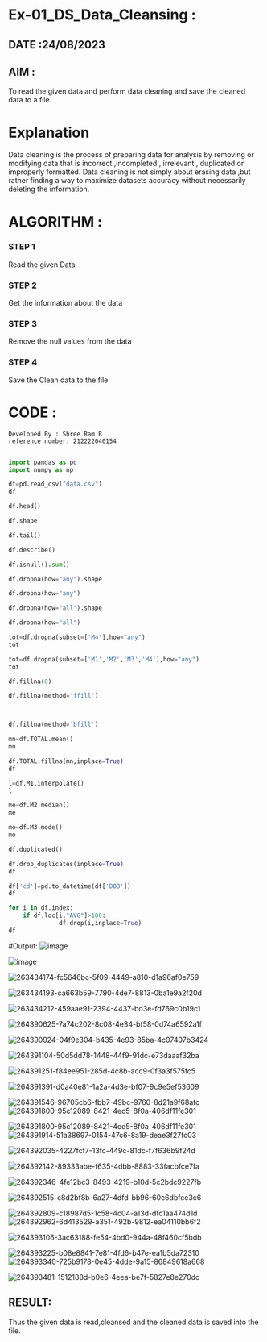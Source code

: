 # Ex-01_DS_Data_Cleansing :

## DATE :24/08/2023

## AIM :
To read the given data and perform data cleaning and save the cleaned data to a file. 

# Explanation
Data cleaning is the process of preparing data for analysis by removing or modifying data that is incorrect ,incompleted , irrelevant , duplicated or improperly formatted. 
Data cleaning is not simply about erasing data ,but rather finding a way to maximize datasets accuracy without necessarily deleting the information. 

# ALGORITHM :
### STEP 1
Read the given Data
### STEP 2
Get the information about the data
### STEP 3
Remove the null values from the data
### STEP 4
Save the Clean data to the file

# CODE :
```
Developed By : Shree Ram R
reference number: 212222040154
```
```python

import pandas as pd
import numpy as np

df=pd.read_csv("data.csv")
df

df.head()

df.shape

df.tail()

df.describe()

df.isnull().sum()

df.dropna(how="any").shape

df.dropna(how="any")

df.dropna(how="all").shape

df.dropna(how="all")

tot=df.dropna(subset=['M4'],how="any")
tot

tot=df.dropna(subset=['M1','M2','M3','M4'],how="any")
tot

df.fillna(0)

df.fillna(method='ffill')



df.fillna(method='bfill')

mn=df.TOTAL.mean()
mn

df.TOTAL.fillna(mn,inplace=True)
df

l=df.M1.interpolate()
l

me=df.M2.median()
me

mo=df.M3.mode()
mo

df.duplicated()

df.drop_duplicates(inplace=True)
df

df['cd']=pd.to_datetime(df['DOB'])
df

for i in df.index:
    if df.loc[i,"AVG"]>100:
              df.drop(i,inplace=True)
df
```


#Output:
![image](https://github.com/gururamu08/ODD2023-Datascience-Ex01/assets/118707009/e45c5ac4-0e47-4164-b0b6-d30e30704a31)

![image](https://github.com/gururamu08/ODD2023-Datascience-Ex01/assets/118707009/bbb63c56-b62d-46fc-b33c-4496f755b433)

![263434174-fc5646bc-5f09-4449-a810-d1a96af0e759](https://github.com/gururamu08/ODD2023-Datascience-Ex01/assets/118707009/082544b5-da90-4796-8e07-9382a2813217)

![263434193-ca663b59-7790-4de7-8813-0ba1e9a2f20d](https://github.com/gururamu08/ODD2023-Datascience-Ex01/assets/118707009/47ab0428-9581-4cf0-9374-2bfafd1bcce1)

![263434212-459aae91-2394-4437-bd3e-fd769c0b19c1](https://github.com/gururamu08/ODD2023-Datascience-Ex01/assets/118707009/fa196ea9-8c8a-4408-9ff7-bc7473ecd74d)


![264390625-7a74c202-8c08-4e34-bf58-0d74a6592a1f](https://github.com/gururamu08/ODD2023-Datascience-Ex01/assets/118707009/7f88c711-9311-4899-9793-0f14b1899c9a)


![264390924-04f9e304-b435-4e93-85ba-4c07407b3424](https://github.com/gururamu08/ODD2023-Datascience-Ex01/assets/118707009/e2ff1319-77a9-4292-be6f-827149b275a1)

![264391104-50d5dd78-1448-44f9-91dc-e73daaaf32ba](https://github.com/gururamu08/ODD2023-Datascience-Ex01/assets/118707009/36d645a8-561b-4e3a-ba7b-d480cd15fb9c)

![264391251-f84ee951-285d-4c8b-acc9-0f3a3f575fc5](https://github.com/gururamu08/ODD2023-Datascience-Ex01/assets/118707009/3882b218-a3b5-4c2b-9fb1-f304d1755bff)

![264391391-d0a40e81-1a2a-4d3e-bf07-9c9e5ef53609](https://github.com/gururamu08/ODD2023-Datascience-Ex01/assets/118707009/a09fa29b-a8eb-4642-b220-5b23e8424499)

![264391546-96705cb6-fbb7-49bc-9760-8d21a9f68afc](https://github.com/gururamu08/ODD2023-Datascience-Ex01/assets/118707009/63b0d88f-be64-43be-8684-cf5fa97d42cb)
![264391800-95c12089-8421-4ed5-8f0a-406df11fe301](https://github.com/gururamu08/ODD2023-Datascience-Ex01/assets/118707009/ab368a01-501b-4ace-8e69-4b914b630cf6)



![264391800-95c12089-8421-4ed5-8f0a-406df11fe301](https://github.com/gururamu08/ODD2023-Datascience-Ex01/assets/118707009/02e21a28-1d67-4bda-bfe7-5e95d23ce8d1)
![264391914-51a38697-0154-47c6-8a19-deae3f27fc03](https://github.com/gururamu08/ODD2023-Datascience-Ex01/assets/118707009/b5c8534e-25b3-4a1d-a026-6029ff328a7c)

![264392035-4227fcf7-13fc-449c-81dc-f7f636b9f24d](https://github.com/gururamu08/ODD2023-Datascience-Ex01/assets/118707009/de7a5a78-9f01-4035-b218-cf74cdf7e3e7)

![264392142-89333abe-f635-4dbb-8883-33facbfce7fa](https://github.com/gururamu08/ODD2023-Datascience-Ex01/assets/118707009/0da375d6-564b-49e5-9b9d-fddfe8b76184)



![264392346-4fe12bc3-8493-4219-b10d-5c2bdc9227fb](https://github.com/gururamu08/ODD2023-Datascience-Ex01/assets/118707009/84849b50-acc5-470b-85d6-9b907e11e051)


![264392515-c8d2bf8b-6a27-4dfd-bb96-60c6dbfce3c6](https://github.com/gururamu08/ODD2023-Datascience-Ex01/assets/118707009/abcb5b57-dc06-4bad-908d-90a06b9ac31d)


![264392809-c18987d5-1c58-4c04-a13d-dfc1aa474d1d](https://github.com/gururamu08/ODD2023-Datascience-Ex01/assets/118707009/abf339ed-afe2-437d-99bd-0818597fadb1)
![264392962-6d413529-a351-492b-9812-ea04110bb6f2](https://github.com/gururamu08/ODD2023-Datascience-Ex01/assets/118707009/2a91e39b-9477-4b2d-b20a-ae9242799478)


![264393106-3ac63188-fe54-4bd0-944a-48f460cf5bdb](https://github.com/gururamu08/ODD2023-Datascience-Ex01/assets/118707009/4b2c230c-b46d-4756-bf5f-0e9453ba5600)

![264393225-b08e8841-7e81-4fd6-b47e-ea1b5da72310](https://github.com/gururamu08/ODD2023-Datascience-Ex01/assets/118707009/f6ad9aca-7f46-40c6-abe0-972e6165664b)
![264393340-725b9178-0e45-4dde-9a15-86849618a668](https://github.com/gururamu08/ODD2023-Datascience-Ex01/assets/118707009/dd54e103-5824-47d9-9e33-a909cf9d4024)

![264393481-1512188d-b0e6-4eea-be7f-5827e8e270dc](https://github.com/gururamu08/ODD2023-Datascience-Ex01/assets/118707009/84906ae0-c61b-4134-816d-66ec0624695c)


## RESULT:
Thus the given data is read,cleansed and the cleaned data is saved into the file.
